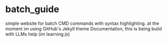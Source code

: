 # batch_guide
simple website for batch CMD commands with syntax highlighting.
at the moment im using GitHub's Jekyll theme Documentation, 
this is being build with LLMs help (im learning js)
